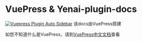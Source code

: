 # VuePress & Yenai-plugin-docs
[![Vuepress Plugin Auto Sidebar](https://github.com/yeyang52/yenai-plugin/actions/workflows/vuepress-deploy.yml/badge.svg)](https://github.com/yeyang52/yenai-plugin/actions/workflows/vuepress-deploy.yml)
该docs由VuePress搭建

如您不知道什么是VuePress，请到[VuePress中文文档](https://www.vuepress.cn/)查看